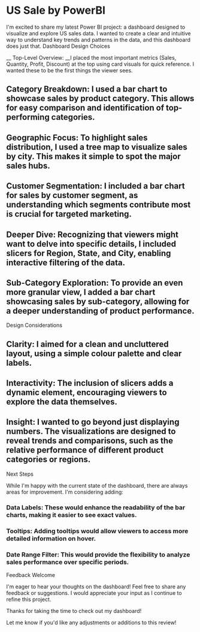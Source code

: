 # US Sale by PowerBI
I'm excited to share my latest Power BI project: a dashboard designed to visualize and explore US sales data. I wanted to create a clear and intuitive way to understand key trends and patterns in the data, and this dashboard does just that.
Dashboard Design Choices

__ Top-Level Overview: __I placed the most important metrics (Sales, Quantity, Profit, Discount) at the top using card visuals for quick reference. I wanted these to be the first things the viewer sees.
## Category Breakdown: I used a bar chart to showcase sales by product category. This allows for easy comparison and identification of top-performing categories.
## Geographic Focus: To highlight sales distribution, I used a tree map to visualize sales by city. This makes it simple to spot the major sales hubs.
## Customer Segmentation: I included a bar chart for sales by customer segment, as understanding which segments contribute most is crucial for targeted marketing.
## Deeper Dive: Recognizing that viewers might want to delve into specific details, I included slicers for Region, State, and City, enabling interactive filtering of the data.
## Sub-Category Exploration: To provide an even more granular view, I added a bar chart showcasing sales by sub-category, allowing for a deeper understanding of product performance.
Design Considerations

## Clarity: I aimed for a clean and uncluttered layout, using a simple colour palette and clear labels.
## Interactivity: The inclusion of slicers adds a dynamic element, encouraging viewers to explore the data themselves.
## Insight: I wanted to go beyond just displaying numbers. The visualizations are designed to reveal trends and comparisons, such as the relative performance of different product categories or regions.
Next Steps

While I'm happy with the current state of the dashboard, there are always areas for improvement. I'm considering adding:

### Data Labels: These would enhance the readability of the bar charts, making it easier to see exact values.
### Tooltips: Adding tooltips would allow viewers to access more detailed information on hover.
### Date Range Filter: This would provide the flexibility to analyze sales performance over specific periods.


Feedback Welcome

I'm eager to hear your thoughts on the dashboard! Feel free to share any feedback or suggestions. I would appreciate your input as I continue to refine this project.

Thanks for taking the time to check out my dashboard!

Let me know if you'd like any adjustments or additions to this review!
